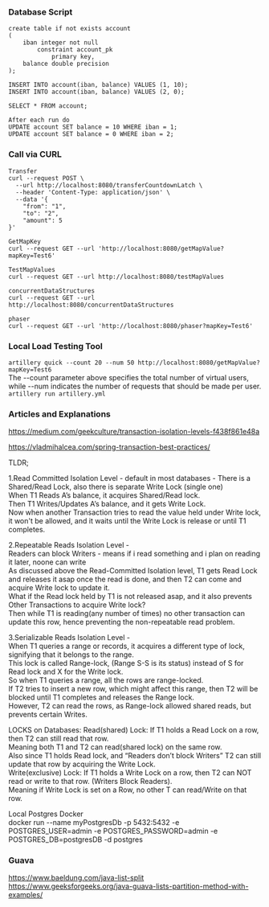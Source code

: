 ### Database Script
```
create table if not exists account
(
	iban integer not null
		constraint account_pk
			primary key,
	balance double precision
);

INSERT INTO account(iban, balance) VALUES (1, 10);
INSERT INTO account(iban, balance) VALUES (2, 0);

SELECT * FROM account;

After each run do 
UPDATE account SET balance = 10 WHERE iban = 1;
UPDATE account SET balance = 0 WHERE iban = 2;
```
### Call via CURL

```
Transfer
curl --request POST \
  --url http://localhost:8080/transferCountdownLatch \
  --header 'Content-Type: application/json' \
  --data '{
	"from": "1",
	"to": "2",
	"amount": 5
}'

GetMapKey
curl --request GET --url 'http://localhost:8080/getMapValue?mapKey=Test6' 

TestMapValues
curl --request GET --url http://localhost:8080/testMapValues

concurrentDataStructures
curl --request GET --url http://localhost:8080/concurrentDataStructures 

phaser
curl --request GET --url 'http://localhost:8080/phaser?mapKey=Test6'
```

### Local Load Testing Tool
`artillery quick --count 20 --num 50 http://localhost:8080/getMapValue?mapKey=Test6`  
The --count parameter above specifies the total number of virtual users, while --num indicates the number of requests that should be made per user.  
`artillery run artillery.yml`

### Articles and Explanations

https://medium.com/geekculture/transaction-isolation-levels-f438f861e48a

https://vladmihalcea.com/spring-transaction-best-practices/

TLDR;

1.Read Committed Isolation Level - default in most databases - 
There is a Shared/Read Lock, also there is separate Write Lock (single one)  
When T1 Reads A’s balance, it acquires Shared/Read lock.  
Then T1 Writes/Updates A’s balance, and it gets Write Lock.  
Now when another Transaction tries to read the value held under Write lock, it won't be allowed, and it waits until the Write Lock is release or until T1 completes.  

2.Repeatable Reads Isolation Level -   
Readers can block Writers - means if i read something and i plan on reading it later, noone can write  
As discussed above the Read-Committed Isolation level, T1 gets Read Lock and releases it asap once the read is done, and then T2 can come and acquire Write lock to update it.  
What if the Read lock held by T1 is not released asap, and it also prevents Other Transactions to acquire Write lock?  
Then while T1 is reading(any number of times) no other transaction can update this row, hence preventing the non-repeatable read problem.  

3.Serializable Reads Isolation Level -   
When T1 queries a range or records, it acquires a different type of lock, signifying that it belongs to the range.  
This lock is called Range-lock, (Range S-S is its status) instead of S for Read lock and X for the Write lock.  
So when T1 queries a range, all the rows are range-locked.  
If T2 tries to insert a new row, which might affect this range, then T2 will be blocked until T1 completes and releases the Range lock.  
However, T2 can read the rows, as Range-lock allowed shared reads, but prevents certain Writes.  




LOCKS on Databases:
Read(shared) Lock: If T1 holds a Read Lock on a row, then T2 can still read that row.  
Meaning both T1 and T2 can read(shared lock) on the same row.  
Also since T1 holds Read lock, and “Readers don’t block Writers” T2 can still update that row by acquiring the Write Lock.  
Write(exclusive) Lock: If T1 holds a Write Lock on a row, then T2 can NOT read or write to that row. (Writers Block Readers).  
Meaning if Write Lock is set on a Row, no other T can read/Write on that row.  



Local Postgres Docker  
docker run --name myPostgresDb -p 5432:5432 -e POSTGRES_USER=admin -e POSTGRES_PASSWORD=admin -e POSTGRES_DB=postgresDB -d postgres

### Guava
https://www.baeldung.com/java-list-split  
https://www.geeksforgeeks.org/java-guava-lists-partition-method-with-examples/